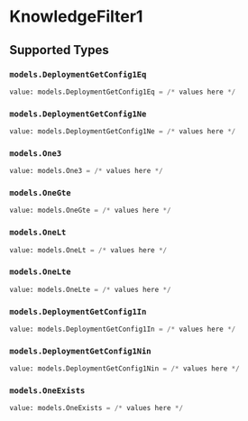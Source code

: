 # KnowledgeFilter1


## Supported Types

### `models.DeploymentGetConfig1Eq`

```python
value: models.DeploymentGetConfig1Eq = /* values here */
```

### `models.DeploymentGetConfig1Ne`

```python
value: models.DeploymentGetConfig1Ne = /* values here */
```

### `models.One3`

```python
value: models.One3 = /* values here */
```

### `models.OneGte`

```python
value: models.OneGte = /* values here */
```

### `models.OneLt`

```python
value: models.OneLt = /* values here */
```

### `models.OneLte`

```python
value: models.OneLte = /* values here */
```

### `models.DeploymentGetConfig1In`

```python
value: models.DeploymentGetConfig1In = /* values here */
```

### `models.DeploymentGetConfig1Nin`

```python
value: models.DeploymentGetConfig1Nin = /* values here */
```

### `models.OneExists`

```python
value: models.OneExists = /* values here */
```

